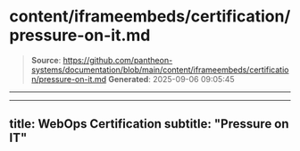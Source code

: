 # content/iframeembeds/certification/pressure-on-it.md

> **Source**: https://github.com/pantheon-systems/documentation/blob/main/content/iframeembeds/certification/pressure-on-it.md
> **Generated**: 2025-09-06 09:05:45

---

---
title: WebOps Certification
subtitle: "Pressure on IT"
---

<Partial file="certification-guide/pressure-on-it.md" />
